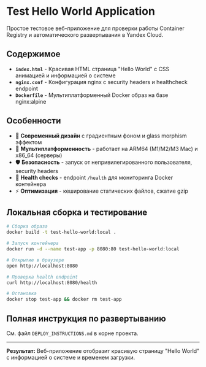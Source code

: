 # Test Hello World Application

Простое тестовое веб-приложение для проверки работы Container Registry и автоматического развертывания в Yandex Cloud.

## Содержимое

- **`index.html`** - Красивая HTML страница "Hello World" с CSS анимацией и информацией о системе
- **`nginx.conf`** - Конфигурация nginx с security headers и healthcheck endpoint
- **`Dockerfile`** - Мультиплатформенный Docker образ на базе nginx:alpine

## Особенности

- 🎨 **Современный дизайн** с градиентным фоном и glass morphism эффектом
- 🚀 **Мультиплатформенность** - работает на ARM64 (M1/M2/M3 Mac) и x86_64 (серверы)
- 🛡️ **Безопасность** - запуск от непривилегированного пользователя, security headers
- 💚 **Health checks** - endpoint `/health` для мониторинга Docker контейнера
- ⚡ **Оптимизация** - кеширование статических файлов, сжатие gzip

## Локальная сборка и тестирование

```bash
# Сборка образа
docker build -t test-hello-world:local .

# Запуск контейнера
docker run -d --name test-app -p 8080:80 test-hello-world:local

# Открытие в браузере
open http://localhost:8080

# Проверка health endpoint
curl http://localhost:8080/health

# Остановка
docker stop test-app && docker rm test-app
```

## Полная инструкция по развертыванию

См. файл `DEPLOY_INSTRUCTIONS.md` в корне проекта.

---

**Результат:** Веб-приложение отобразит красивую страницу "Hello World" с информацией о системе и временем загрузки.
